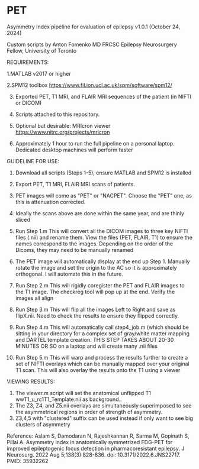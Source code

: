 # PET
Asymmetry Index pipeline for evaluation of epilepsy
v1.0.1 (October 24, 2024)

Custom scripts by Anton Fomenko MD FRCSC
Epilepsy Neurosurgery Fellow, University of Toronto


REQUIREMENTS:

1.MATLAB v2017 or higher

2.SPM12 toolbox https://www.fil.ion.ucl.ac.uk/spm/software/spm12/

3. Exported PET, T1 MRI, and FLAIR MRI sequences of the patient (in NIFTI or DICOM)

4. Scripts attached to this repository.

5. Optional but desirable: MRIcron viewer  https://www.nitrc.org/projects/mricron

5. Approximately 1 hour to run the full pipeline on a personal laptop. Dedicated desktop machines will perform faster

GUIDELINE FOR USE:

1. Download all scripts (Steps 1-5), ensure MATLAB and SPM12 is installed
2. Export PET, T1 MRI, FLAIR MRI scans of patients.
3. PET images will come as "PET" or "NACPET". Choose the "PET" one, as this is attenuation corrected.
4. Ideally the scans above are done within the same year, and are thinly sliced
   
5. Run Step 1.m   This will convert all the DICOM images to three key NIFTI files (.nii) and rename them.  View the files (PET, FLAIR, T1) to ensure the names correspond to the images. Depending on the order of the Dicoms, they may need to be manually renamed
6. The PET image will automatically display at the end up Step 1. Manually rotate the image and set the origin to the AC so it is approximately orthogonal. I will automate this in the future.
7. Run Step 2.m    This will rigidly coregister the PET and FLAIR images to the T1 image.  The checkreg tool will pop up at the end. Verify the images all align
8. Run Step 3.m   This will flip all the images Left to Right and save as flipX.nii.  Need to check the results to ensure they flipped correctly.
9. Run Step 4.m  This will automatically call step4_job.m (which should be sitting in your directory for a complex set of gray/white matter mapping and DARTEL template creation.  THIS STEP TAKES ABOUT 20-30 MINUTES OR SO on a laptop and will create many .nii files
10. Run Step 5.m   This will warp and process the results further to create a set of NIFTI overlays which can be manually mapped over your original T1 scan. This will also overlay the results onto the T1 using a viewer

VIEWING RESULTS:

1. The viewer.m script will set the anatomical unflipped T1 wwT1_u_rc1T1_Template.nii as background..
2. The Z3, Z4, and Z5.nii overlays are simultaneously superimposed to see the asymmetrical regions in order of strength of asymmetry. 
3. Z3,4,5 with "clustered" suffix can be used instead if only want to see big clusters of asymmetry



Reference: Aslam S, Damodaran N, Rajeshkannan R, Sarma M, Gopinath S, Pillai A. Asymmetry index in anatomically symmetrized FDG-PET for improved epileptogenic focus detection in pharmacoresistant epilepsy. J Neurosurg. 2022 Aug 5;138(3):828-836. doi: 10.3171/2022.6.JNS22717. PMID: 35932262

